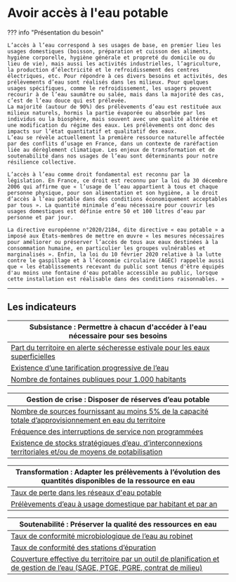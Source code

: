 # Avoir accès à l'eau potable

??? info "Présentation du besoin"

    L’accès à l’eau correspond à ses usages de base, en premier lieu les usages domestiques (boisson, préparation et cuisson des aliments, hygiène corporelle, hygiène générale et propreté du domicile ou du lieu de vie), mais aussi les activités industrielles, l’agriculture, la production d’électricité et le refroidissement des centres électriques, etc. Pour répondre à ces divers besoins et activités, des prélèvements d’eau sont réalisés dans les milieux. Pour quelques usages spécifiques, comme le refroidissement, les usagers peuvent recourir à de l’eau saumâtre ou salée, mais dans la majorité des cas, c’est de l’eau douce qui est prélevée.
    La majorité (autour de 90%) des prélèvements d’eau est restituée aux milieux naturels, hormis la partie évaporée ou absorbée par les individus ou la biosphère, mais souvent avec une qualité altérée et une modification du régime des eaux. Les prélèvements ont donc des impacts sur l’état quantitatif et qualitatif des eaux.
    L’eau se révèle actuellement la première ressource naturelle affectée par des conflits d’usage en France, dans un contexte de raréfaction liée au dérèglement climatique. Les enjeux de transformation et de soutenabilité dans nos usages de l’eau sont déterminants pour notre résilience collective. 
    
    L’accès à l’eau comme droit fondamental est reconnu par la législation. En France, ce droit est reconnu par la loi du 30 décembre 2006 qui affirme que « l’usage de l’eau appartient à tous et chaque personne physique, pour son alimentation et son hygiène, a le droit d’accès à l’eau potable dans des conditions économiquement acceptables par tous ». La quantité minimale d’eau nécessaire pour couvrir les usages domestiques est définie entre 50 et 100 litres d’eau par personne et par jour.
    
    La directive européenne n°2020/2184, dite directive « eau potable » a imposé aux États-membres de mettre en œuvre « les mesures nécessaires pour améliorer ou préserver l’accès de tous aux eaux destinées à la consommation humaine, en particulier les groupes vulnérables et marginalisés ». Enfin, la loi du 10 février 2020 relative à la lutte contre le gaspillage et à l’économie circulaire (AGEC) rappelle aussi que « les établissements recevant du public sont tenus d'être équipés d'au moins une fontaine d'eau potable accessible au public, lorsque cette installation est réalisable dans des conditions raisonnables. »

---

## Les indicateurs

| **Subsistance** : Permettre à chacun d'accéder à l'eau nécessaire pour ses besoins | 
|---|
| [Part du territoire en alerte sécheresse estivale pour les eaux superficielles](https://example.com/alerte-secheresse) |
| [Existence d’une tarification progressive de l’eau](https://example.com/tarification-eau) |
| [Nombre de fontaines publiques pour 1.000 habitants](https://example.com/fontaines-publiques) |

| **Gestion de crise** : Disposer de réserves d’eau potable | 
|---|
| [Nombre de sources fournissant au moins 5% de la capacité totale d’approvisionnement en eau du territoire](https://example.com/sources-approvisionnement) |
| [Fréquence des interruptions de service non programmées](https://example.com/interruptions-service) |
| [Existence de stocks stratégiques d’eau, d’interconnexions territoriales et/ou de moyens de potabilisation](https://example.com/stocks-strategiques) |

| **Transformation** : Adapter les prélèvements à l’évolution des quantités disponibles de la ressource en eau | 
|---|
| [Taux de perte dans les réseaux d'eau potable](https://example.com/perte-reseaux) |
| [Prélèvements d’eau à usage domestique par habitant et par an](https://example.com/prelevements-domestiques) |

| **Soutenabilité** : Préserver la qualité des ressources en eau | 
|---|
| [Taux de conformité microbiologique de l’eau au robinet](https://example.com/conformite-microbiologique) |
| [Taux de conformité des stations d’épuration](https://example.com/conformite-stations) |
| [Couverture effective du territoire par un outil de planification et de gestion de l’eau (SAGE, PTGE, PGRE, contrat de milieu)](https://example.com/planification-eau) |



